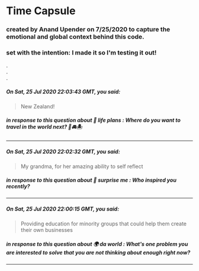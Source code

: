 # Time Capsule
### created by Anand Upender on 7/25/2020 to capture the emotional and global context behind this code.
### set with the intention: I made it so I'm testing it out!
.   
.   
.   

##### On Sat, 25 Jul 2020 22:03:43 GMT, you said:

> New Zealand!

##### in response to this question about 🧐 life plans : Where do you want to travel in the world next? 🚀🚘🏝 
____
##### On Sat, 25 Jul 2020 22:02:32 GMT, you said:

> My grandma, for her amazing ability to self reflect

##### in response to this question about 🎁 surprise me : Who inspired you recently?
____
##### On Sat, 25 Jul 2020 22:00:15 GMT, you said:

> Providing education for minority groups that could help them create their own businesses

##### in response to this question about 🌍 da world : What's one problem you are interested to solve that you are not thinking about enough right now?
____